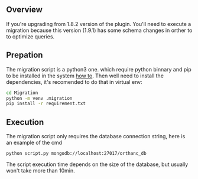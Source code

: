 ## Overview

If you're upgrading from 1.8.2 version of the plugin. You'll need to execute a migration because this version (1.9.1) has some schema changes in orther to to optimize queries.

## Prepation

The migration script is a python3 one. which require python binnary and pip to be installed in the system [how to](https://realpython.com/installing-python/).
Then well need to install the dependencies, it's recomended to do that in virtual env:

```bash
cd Migration
python -m venv .migration
pip install -r requirement.txt
```

## Execution

The migration script only requires the database connection string, here is an example of the cmd

```
python script.py mongodb://localhost:27017/orthanc_db
```
The script execution time depends on the size of the database, but usually won't take more than 10min.